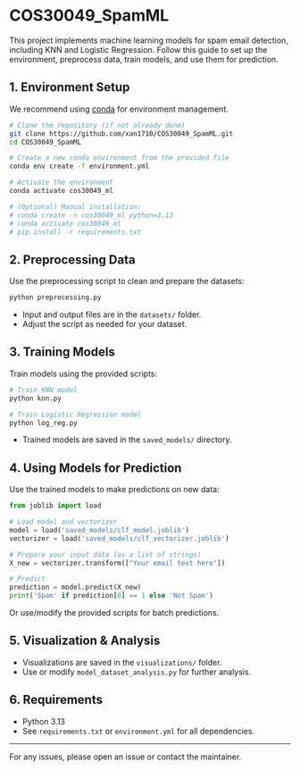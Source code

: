 # COS30049_SpamML

This project implements machine learning models for spam email detection, including KNN and Logistic Regression. Follow this guide to set up the environment, preprocess data, train models, and use them for prediction.

## 1. Environment Setup

We recommend using [conda](https://docs.conda.io/en/latest/) for environment management.

```bash
# Clone the repository (if not already done)
git clone https://github.com/xan1710/COS30049_SpamML.git
cd COS30049_SpamML

# Create a new conda environment from the provided file
conda env create -f environment.yml

# Activate the environment
conda activate cos30049_ml

# (Optional) Manual installation:
# conda create -n cos30049_ml python=3.13
# conda activate cos30049_ml
# pip install -r requirements.txt
```

## 2. Preprocessing Data


Use the preprocessing script to clean and prepare the datasets:

```bash
python preprocessing.py
```

- Input and output files are in the `datasets/` folder.
- Adjust the script as needed for your dataset.

## 3. Training Models


Train models using the provided scripts:

```bash
# Train KNN model
python knn.py

# Train Logistic Regression model
python log_reg.py
```

- Trained models are saved in the `saved_models/` directory.

## 4. Using Models for Prediction


Use the trained models to make predictions on new data:

```python
from joblib import load

# Load model and vectorizer
model = load('saved_models/clf_model.joblib')
vectorizer = load('saved_models/clf_vectorizer.joblib')

# Prepare your input data (as a list of strings)
X_new = vectorizer.transform(["Your email text here"])

# Predict
prediction = model.predict(X_new)
print('Spam' if prediction[0] == 1 else 'Not Spam')
```

Or use/modify the provided scripts for batch predictions.

## 5. Visualization & Analysis

- Visualizations are saved in the `visualizations/` folder.
- Use or modify `model_dataset_analysis.py` for further analysis.

## 6. Requirements

- Python 3.13
- See `requirements.txt` or `environment.yml` for all dependencies.

---

For any issues, please open an issue or contact the maintainer.
